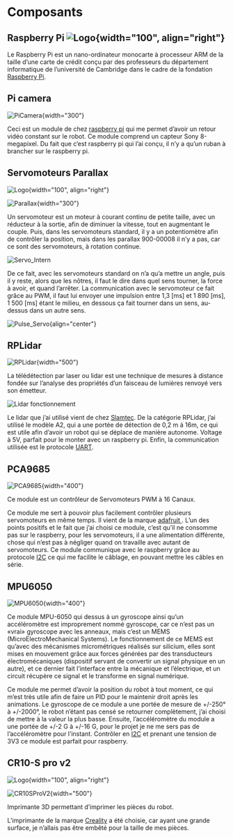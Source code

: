 # Composants

## Raspberry Pi ![Logo](img/RaspberryPiLogo.png){width="100", align="right"}

Le Raspberry Pi est un nano-ordinateur monocarte à processeur ARM de la taille d’une carte de crédit conçu par des professeurs du département informatique de l’université de Cambridge dans le cadre de la fondation <a href="https://www.raspberrypi.org/">Raspberry Pi</a>.

## Pi camera 

![PiCamera](img/Raspberry-Pi-Camera-v2.1_.jpg){width="300"}

Ceci est un module de chez <a href="https://www.raspberrypi.com/products/camera-module-v2/">raspberry pi</a> qui me permet d’avoir un retour vidéo constant sur le robot. Ce module comprend un capteur Sony 8-megapixel. Du fait que c’est raspberry pi qui l’ai conçu, il n’y a qu’un ruban à brancher sur le raspberry pi.

## Servomoteurs Parallax 
![Logo](img/ParalaxLogo.png){width="100", align="right"}

![Parallax](img/parallax-900-00005.jpg){width="300"}

Un servomoteur est un moteur à courant continu de petite taille, avec un réducteur à la sortie, afin de diminuer la vitesse, tout en augmentant le couple. Puis, dans les servomoteurs standard, il y a un potentiomètre afin de contrôler la position, mais dans les parallax 900-00008 il n’y a pas, car ce sont des servomoteurs, à rotation continue.

![Servo_Intern](img/Servo_Intern.jpg)

De ce fait, avec les servomoteurs standard on n’a qu’a mettre un angle, puis il y reste, alors que les nôtres, il faut le dire dans quel sens tourner, la force à avoir, et quand l’arrêter.
La communication avec le servomoteur ce fait grâce au PWM, il faut lui envoyer une impulsion entre 1,3 [ms] et 1 890 [ms], 1 500 [ms] étant le milieu, en dessous ça fait tourner dans un sens, au-dessus dans un autre sens.

![Pulse_Servo](img/Pulse_Servo_Scheme.svg){align="center"}

## RPLidar 

![RPLidar](img/RPLidar.jpg){width="500"}

La télédétection par laser ou lidar est une technique de mesures à distance fondée sur l’analyse des propriétés d’un faisceau de lumières renvoyé vers son émetteur.

![Lidar fonctionnement](img/Lidar_fonctionnement.jpg)

Le lidar que j’ai utilisé vient de chez <a href="https://www.slamtec.com/en/lidar/a2">Slamtec</a>. De la catégorie RPLidar, j’ai utilisé le modèle A2, qui a une portée de détection de 0,2 m à 16m, ce qui est utile afin d’avoir un robot qui se déplace de manière autonome. Voltage à 5V, parfait pour le monter avec un raspberry pi. Enfin, la communication utilisée est le protocole <a href="../Protocoles"> UART</a>.

## PCA9685

![PCA9685](img/PCA9685.jpg){width="400"}

Ce module est un contrôleur de Servomoteurs PWM à 16 Canaux.

Ce module me sert à pouvoir plus facilement contrôler plusieurs servomoteurs en même temps. Il vient de la marque <a href="https://learn.adafruit.com/16-channel-pwm-servo-driver?view=all"> adafruit </a>. L’un des points positifs et le fait que j’ai choisi ce module, c’est qu’il ne consomme pas sur le raspberry, pour les servomoteurs, il a une alimentation différente, chose qui n’est pas à négliger quand on travaille avec autant de servomoteurs. Ce module communique avec le raspberry grâce au protocole <a href="../Protocoles">I2C</a> ce qui me facilite le câblage, en pouvant mettre les câbles en série.

## MPU6050

![MPU6050](img/MPU6050.jpg){width="400"}

Ce module MPU-6050 qui dessus à un gyroscope ainsi qu’un accéléromètre est improprement nommé gyroscope, car ce n’est pas un «vrai» gyroscope avec les anneaux, mais c’est un MEMS (MicroElectroMechanical Systems). Le fonctionnement de ce MEMS est qu’avec des mécanismes micrométriques réalisés sur silicium, elles sont mises en mouvement grâce aux forces générées par des transducteurs électromécaniques (dispositif servant de convertir un signal physique en un autre), et ce dernier fait l’interface entre la mécanique et l’électrique, et un circuit récupère ce signal et le transforme en signal numérique.

Ce module me permet d’avoir la position du robot à tout moment, ce qui m’est très utile afin de faire un PID pour le maintenir droit après les animations. Le gyroscope de ce module a une portée de mesure de +/-250° à +/-2000°, le robot n’étant pas censé se retourner complètement, j’ai choisi de mettre à la valeur la plus basse. Ensuite, l’accéléromètre du module a une portée de +/-2 G à +/-16 G, pour le projet je ne me sers pas de l’accéléromètre pour l’instant. Contrôler en <a href="../Protocoles">I2C</a> et prenant une tension de 3V3 ce module est parfait pour raspberry.

## CR10-S pro v2
![Logo](img/CrealityLogo.png){width="100", align="right"}

![CR10SProV2](img/CR10SPROV2.jpg){width="500"}

Imprimante 3D permettant d’imprimer les pièces du robot.

L’imprimante de la marque <a href="https://www.creality.com/products/cr-10s-pro-v2-3d-printer">Creality</a> a été choisie, car ayant une grande surface, je n’allais pas être embêté pour la taille de mes pièces.